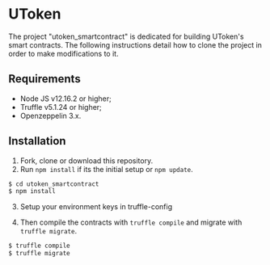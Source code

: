 UToken
========================

The project "utoken_smartcontract" is dedicated for building UToken's smart contracts. 
The following instructions detail how to clone the project in order to make modifications to it.

Requirements
------------
  * Node JS v12.16.2 or higher;
  * Truffle v5.1.24 or higher;
  * Openzeppelin 3.x.

Installation
------------
1. Fork, clone or download this repository.
2. Run `npm install` if its the initial setup or `npm update`.
```bash
$ cd utoken_smartcontract
$ npm install
```
3. Setup your environment keys in truffle-config 
    
4. Then compile the contracts with `truffle compile` and migrate with `truffle migrate`.
```bash
$ truffle compile
$ truffle migrate
```
